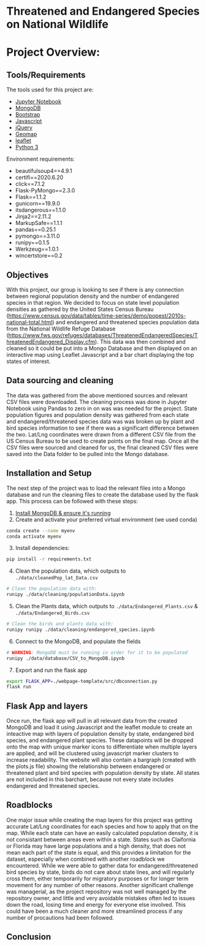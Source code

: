# Threatened and Endangered Species on National Wildlife

# Project Overview:

## Tools/Requirements
The tools used for this project are:
- [Jupyter Notebook](https://jupyter.org/)
- [MongoDB](https://www.mongodb.com/)
- [Bootstrap](https://getbootstrap.com/)
- [Javascript](https://www.javascript.com/)
- [jQuery](https://jquery.com/)
- [Geomap](https://www.geomap.com/)
- [leaflet](https://leafletjs.com/)
- [Python 3](https://www.python.org/download/releases/3.0/)

Environment requirements:
- beautifulsoup4==4.9.1
- certifi==2020.6.20
- click==7.1.2
- Flask-PyMongo==2.3.0
- Flask==1.1.2
- gunicorn==19.9.0
- itsdangerous==1.1.0
- Jinja2==2.11.2
- MarkupSafe==1.1.1
- pandas==0.25.1
- pymongo==3.11.0
- runipy==0.1.5
- Werkzeug==1.0.1
- wincertstore==0.2


## Objectives
With this project, our group is looking to see if there is any connection between regional population density and the number of endangered species in that region. We
decided to focus on state level population densities as gathered by the United States Census Bureau
(https://www.census.gov/data/tables/time-series/demo/popest/2010s-national-total.html) and endangered and threatened species population data from the National
Wildlife Refuge Database 
(https://www.fws.gov/refuges/databases/ThreatenedEndangeredSpecies/ThreatenedEndangered_Display.cfm). This data was then combined and cleaned so it could be put into
a Mongo Database and then displayed on an interactive map using Leaflet Javascript and a bar chart displaying the top states of interest.

## Data sourcing and cleaning
The data was gathered from the above mentioned sources and relevant CSV files were downloaded. The cleaning process was done in Jupyter Notebook using Pandas to zero
in on was was needed for the project. State population figures and population density was gathered from each state and endangered/threatened species data was was
broken up by plant and bird species information to see if there was a significant difference between the two. Lat/Lng coordinates were drawn from a different CSV
file from the US Census Bureau to be used to create points on the final map. Once all the CSV files were sourced and cleaned for us, the final cleaned CSV files were 
saved into the Data folder to be pulled into the Mongo database.

## Installation and Setup
The next step of the project was to load the relevant files into a Mongo database and run the cleaning files to create the database used by the flask app. This
process can be followed with these steps:
1. [Install MongoDB & ensure it's running](https://docs.mongodb.com/manual/installation/)
2. Create and activate your preferred virtual environment (we used conda)
```bash
conda create --name myenv
conda activate myenv
```
3. Install dependencies:
```bash
pip install -r requirements.txt
```
4. Clean the population data, which outputs to `./data/cleanedPop_lat_Data.csv`
```bash
# Clean the population data with:
runipy ./data/cleaning/populationData.ipynb
```
5. Clean the Plants data, which outputs to  `./data/Endangered_Plants.csv` & `./data/Endangered_Birds.csv`
```bash
# Clean the birds and plants data with:
runipy runipy ./data/cleaning/endangered_species.ipynb
```
6. Connect to the MongoDB, and populate the fields
```bash
# WARNING: MongoDB must be running in order for it to be populated
runipy ./data/database/CSV_to_MongoDB.ipynb
```
7. Export and run the flask app
```bash
export FLASK_APP=./webpage-template/src/dbconnection.py
flask run
```
## Flask App and layers
Once run, the flask app will pull in all relevant data from the created MongoDB and load it using Javascript and the leaflet module to create an inteactive map with 
layers of population density by state, endangered bird species, and endangered plant species. These datapoints will be dropped onto the map with unique marker icons 
to differentiate when multiple layers are applied, and will be clustered using javascript marker clusters to increase readability. The website will also contain a 
bargraph (created with the plots.js file) showing the relationship between endangered or threatened plant and bird species with population density by state. All
states are not included in this barchart, because not every state includes endangered and threatened species.

## Roadblocks 
One major issue while creating the map layers for this project was getting accurate Lat/Lng coordinates for each species and how to apply that on the map. While each
state can have an easily calculated population density, it is not consistant between areas even within a state. States such as Claifornia or Florida may have large 
populations and a high density, that does not mean each part of the state is equal, and this provides a limitation for the dataset, especially when combined with 
another roadblock we encountered. While we were able to gather data for endangered/threatened bird species by state, birds do not care about state lines, and will
regularly cross them, either temporarily for migratory purposes or for longer term movement for any number of other reasons. Another significant challenge was
managerial, as the project repository was not well managed by the repository owner, and little and very avoidable mistakes often led to issues down the road, losing
time and energy for everyone else involved. This could have been a much cleaner and more streamlined process if any number of procautions had been followed. 

## Conclusion
